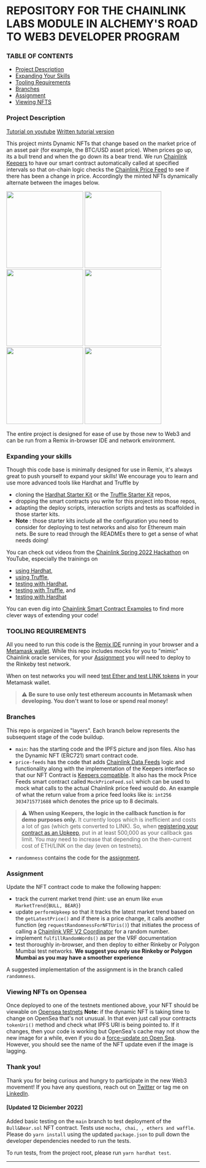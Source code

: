 # REPOSITORY FOR THE CHAINLINK LABS MODULE IN ALCHEMY'S ROAD TO WEB3 DEVELOPER PROGRAM

### TABLE OF CONTENTS

- [Project Description](#project-description)
- [Expanding Your Skills](#expanding-your-skills)
- [Tooling Requirements](#tooling-requirements)
- [Branches](#branches)
- [Assignment](#assignment)
- [Viewing NFTS](#viewing-nfts-on-opensea)

### Project Description

<a href="https://www.youtube.com/watch?v=hNdXSMKLDi4&ab_channel=Alchemy">Tutorial on youtube</a>
<a href="https://docs.alchemy.com/alchemy/road-to-web3/weekly-learning-challenges/5.-connect-apis-to-your-smart-contracts-using-chainlink">Written tutorial version</a>

This project mints Dynamic NFTs that change based on the market price of an asset pair (for example, the BTC/USD asset price). When prices go up, its a bull trend and when the go down its a bear trend. We run [Chainlink Keepers](https://docs.chain.link/docs/chainlink-keepers/introduction/) to have our smart contract automatically called at specified intervals so that on-chain logic checks the [Chainlink Price Feed](https://docs.chain.link/docs/using-chainlink-reference-contracts/) to see if there has been a change in price. Accordingly the minted NFTs dynamically alternate between the images below.

<p float="left">
    <img src="./ipfs/gamer_bull.png" width = "200" />
    <img src="./ipfs/party_bull.png" width = "200" />
    <img src="./ipfs/simple_bull.png" width = "200" />
    <img src="./ipfs/beanie_bear.png" width = "200" />
    <img src="./ipfs/coolio_bear.png" width = "200" />
    <img src="./ipfs/simple_bear.png" width = "200" />
</p>

The entire project is designed for ease of use by those new to Web3 and can be run from a Remix in-browser IDE and network environment.

### Expanding your skills

Though this code base is minimally designed for use in Remix, it's always great to push yourself to expand your skills! We encourage you to learn and use more advanced tools like Hardhat and Truffle by

- cloning the [Hardhat Starter Kit](https://github.com/smartcontractkit/hardhat-starter-kit) or the [Truffle Starter Kit](https://github.com/smartcontractkit/truffle-starter-kit) repos,
- dropping the smart contracts you write for this project into those repos,
- adapting the deploy scripts, interaction scripts and tests as scaffolded in those starter kits.
- **Note** : those starter kits include all the configuration you need to consider for deploying to test networks and also for Ethereum main nets. Be sure to read through the READMEs there to get a sense of what needs doing!

You can check out videos from the [Chainlink Spring 2022 Hackathon](chain.link/hackathon) on YouTube, especially the trainings on

- [using Hardhat](https://www.youtube.com/watch?v=5WBng0kWzJo&list=PLVP9aGDn-X0RXx1y3-GdzLWfetXiNqNiE&index=9),
- [using Truffle](https://www.youtube.com/watch?v=jPp7a1w-J6E&list=PLVP9aGDn-X0RXx1y3-GdzLWfetXiNqNiE&index=12),
- [testing with Hardhat](https://www.youtube.com/watch?v=dDr7glOjtvI&list=PLVP9aGDn-X0RXx1y3-GdzLWfetXiNqNiE&index=14),
- [testing with Truffle](https://www.youtube.com/watch?v=ZomjP89otb0&list=PLVP9aGDn-X0RXx1y3-GdzLWfetXiNqNiE&index=17), and
- [testing with Hardhat](https://www.youtube.com/watch?v=dDr7glOjtvI&list=PLVP9aGDn-X0RXx1y3-GdzLWfetXiNqNiE&index=15)

You can even dig into [Chainlink Smart Contract Examples](https://github.com/smartcontractkit/smart-contract-examples) to find more clever ways of extending your code!

### TOOLING REQUIREMENTS

All you need to run this code is the [Remix IDE](https://remix.ethereum.org/) running in your browser and a [Metamask wallet](https://metamask.io/). While this repo includes mocks for you to "mimic" Chainlink oracle services, for your [Assignment](#assignment) you will need to deploy to the Rinkeby test network.

When on test networks you will need [test Ether and test LINK tokens](https://docs.chain.link/docs/acquire-link/) in your Metamask wallet.

> :warning: **Be sure to use only test ethereum accounts in Metamask when developing. You don't want to lose or spend real money!**

### Branches

This repo is organized in "layers". Each branch below represents the subsequent stage of the code buildup.

- `main`: has the starting code and the IPFS picture and json files. Also has the Dynamic NFT (ERC721) smart contract code.
- `price-feeds` has the code that adds [Chainlink Data Feeds](https://docs.chain.link/docs/get-the-latest-price/) logic and functionality along with the implementation of the Keepers interface so that our NFT Contract is [Keepers compatible](https://docs.chain.link/docs/chainlink-keepers/compatible-contracts/). It also has the mock Price Feeds smart contract called `MockPriceFeed.sol` which can be used to mock what calls to the actual Chainlink price feed would do. An example of what the return value from a price feed looks like is: `int256 3034715771688` which denotes the price up to 8 decimals.

> :warning: **When using Keepers, the logic in the callback function is for demo purposes only.** It currently loops which is inefficient and costs a lot of gas (which gets converted to LINK). So, when [registering your contract as an Upkeep](https://docs.chain.link/docs/chainlink-keepers/job-scheduler/#entering-upkeep-details), put in at least 500,000 as your callback gas limit.  You may need to increase that depending on the then-current cost of ETH/LINK on the day (even on testnets).  


- `randomness` contains the code for the [assignment](#assignment).

### Assignment

Update the NFT contract code to make the following happen:

- track the current market trend (hint: use an enum like `enum MarketTrend{BULL, BEAR}`)
- update `performUpkeep` so that it tracks the latest market trend based on the `getLatestPrice()` and if there is a price change, it calls another function (eg `requestRandomnessForNFTUris()`) that initiates the process of calling a [Chainlink VRF V2 Coordinator](https://docs.chain.link/docs/get-a-random-number/) for a random number.
- implement `fulfillRandomWords()` as per the VRF documentation
- test thoroughly in-browser, and then deploy to either Rinkeby or Polygon Mumbai test networks. **We suggest you only use Rinkeby or Polygon Mumbai as you may have a smoother experience**

A suggested implementation of the assignment is in the branch called `randomness`.

### Viewing NFTs on Opensea

Once deployed to one of the testnets mentioned above, your NFT should be viewable on [Opensea testnets](https://testnets.opensea.io/SrZygon)
**Note:** if the dynamic NFT is taking time to change on OpenSea that's not unusual. In that even just call your contracts `tokenUri()` method and check what IPFS URI is being pointed to. If it changes, then your code is working but OpenSea's cache may not show the new image for a while, even if you do a [force-update on Open Sea](https://docs.opensea.io/docs/3-viewing-your-items-on-opensea). However, you should see the name of the NFT update even if the image is lagging.

### Thank you!

Thank you for being curious and hungry to participate in the new Web3 movement! If you have any questions, reach out on [Twitter](https://twitter.com/Coach_Bullets) or tag me on [LinkedIn](https://www.linkedin.com/in/gonzalo-daniel-aguilar/).

#### [Updated 12 Diciember 2022]

Added basic testing on the `main` branch to test deployment of the `Bull&Bear.sol` NFT contract. Tests use `mocha, chai, , ethers and waffle`. Please do `yarn install` using the updated `package.json` to pull down the developer dependencies needed to run the tests.

To run tests, from the project root, please run `yarn hardhat test`.

--------------------------------------------------------------------------------------------
